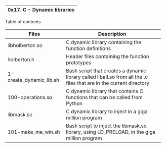 |0x17. C - Dynamic libraries|
|--------------|

Table of contents

|Files|	Description|
|----|----|
|libholberton.so|	C dynamic library containing the function definitions|
|holberton.h|	Header files containing the function prototypes|
|1-create_dynamic_lib.sh|	Bash script that creates a dynamic library called liball.so from all the .c files that are in the current directory|
|100-operations.so|	C dynamic library that contains C functions that can be called from Python|
|libmask.so|	C dynamic library to inject in a giga million program|
|101-make_me_win.sh|	Bash script to inject the libmask.so library, using LD_PRELOAD, in the giga million program|
